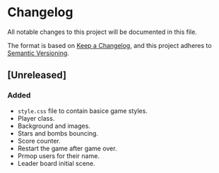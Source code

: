 # Changelog

All notable changes to this project will be documented in this file.

The format is based on [Keep a Changelog](https://keepachangelog.com/en/1.0.0/),
and this project adheres to [Semantic Versioning](https://semver.org/spec/v2.0.0.html).

## [Unreleased]

### Added

- `style.css` file to contain basice game styles.
- Player class.
- Background and images.
- Stars and bombs bouncing.
- Score counter.
- Restart the game after game over.
- Prmop users for their name.
- Leader board initial scene.
